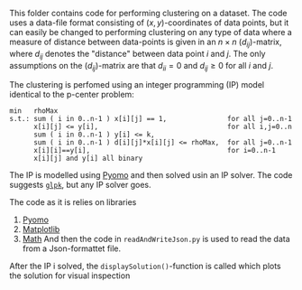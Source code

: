 This folder contains code for performing clustering on a dataset.
The code uses a data-file format consisting of $(x,y)$-coordinates of data points, 
but it can easily be changed to performing clustering on any type of data
where a measure of distance between data-points is given in an $n \times n$ $(d_{ij})$-matrix, where $d_{ij}$ denotes the "distance" 
between data point $i$ and $j$.
The only assumptions on the $(d_{ij})$-matrix are that $d_{ii}=0$ and $d_{ij}\geq 0$ for all $i$ and $j$.

The clustering is perfomed using an integer programming (IP) model identical to the p-center problem:
```
min   rhoMax
s.t.: sum ( i in 0..n-1 ) x[i][j] == 1,               for all j=0..n-1
      x[i][j] <= y[i],                                for all i,j=0..n
      sum ( i in 0..n-1 ) y[i] <= k,
      sum ( i in 0..n-1 ) d[i][j]*x[i][j] <= rhoMax,  for all j=0..n-1
      x[i][i]==y[i],                                  for i=0..n-1
      x[i][j] and y[i] all binary
```

The IP is modelled using [Pyomo](http://www.pyomo.org/) and then solved usin an IP solver. The code suggests [`glpk`](https://www.gnu.org/software/glpk/), but any IP solver goes.

The code as it is relies on libraries
1. [Pyomo](http://www.pyomo.org/)
2. [Matplotlib](https://matplotlib.org/)
3. [Math](https://docs.python.org/3/library/math.html)
And then the code in `readAndWriteJson.py` is used to read the data from a Json-formattet file.

After the IP i solved, the `displaySolution()`-function is called which plots the solution for visual inspection
